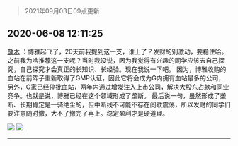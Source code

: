> 2021年09月03日09点更新
<link rel="stylesheet" href="https://cdn.jsdelivr.net/gh/taotie6/sampleJSON@main/css/photo_show.css">


 ## 2020-06-08 12:11:25 

 [㪚木](https://www.coolapk.com/feed/19401191?shareKey=OWEzMjAzYzlmMDI4NjEzMTc1NTk~) ：博雅起飞了，20天前我提到这一支，谁上了？发财的别激动，要稳住哈。
之前我为啥推荐这一支呢？当时我没说，因为我觉得有兴趣的同学应该去自己探究，自己探究才会真正的长知识、长经验。现在我说一下吧。
因为，博雅收购的血站在前阵子重新取得了GMP认证，因此它将会成为G内拥有血站最多的公司<!--break-->，另外，G家已经停批血站，两年内通过增发注入上市公司，解决大股东占款和同业竞争。也就是说，博雅已经在这个领域形成了垄断。
最后说一句，虽然形成了垄断、长期肯定是一骑绝尘的，但中断线不可能不存在间歇震荡，所以发财的同学们要注意随时撤，大不了撤完了再上。稳定盈利才是硬道理。 

<div class="album">
<img class="img-item" src="http://image.coolapk.com/feed/2020/0608/12/1081091_c2635bc9_9484_2299@1080x1741.jpeg" />
<img class="img-item" src="http://image.coolapk.com/feed/2020/0608/12/1081091_e17277b8_9484_2301@1080x1331.png" />
</div>

 ------- 

